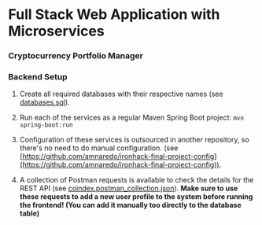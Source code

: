 # Full Stack Web Application with Microservices
### Cryptocurrency Portfolio Manager

### Backend Setup

1. Create all required databases with their respective names (see [databases.sql](databases.sql)).

2. Run each of the services as a regular Maven Spring Boot project: `mvn spring-boot:run`

3. Configuration of these services is outsourced in another repository, so there's no need to do manual configuration. (see [https://github.com/amnaredo/ironhack-final-project-config](https://github.com/amnaredo/ironhack-final-project-config)).

4. A collection of Postman requests is available to check the details for the REST API (see [coindex.postman_collection.json](coindex.postman_collection.json)).
**Make sure to use these requests to add a new user profile to the system before running the frontend! (You can add it manually too directly to the database table)**

